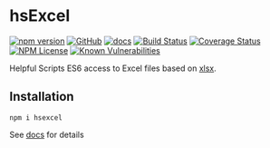 hsExcel
========
[![npm version](https://badge.fury.io/js/hsexcel.svg)](https://badge.fury.io/js/hsexcel)
[![GitHub](https://img.shields.io/badge/GitHub-hsExcel-blue.svg)](https://github.com/helpfulscripts/hsexcel)
[![docs](https://img.shields.io/badge/hsDocs-hsExcel-blue.svg)](https://helpfulscripts.github.io/hsExcel/#!/api/hsExcel/0)
[![Build Status](https://travis-ci.org/HelpfulScripts/hsExcel.svg?branch=master)](https://travis-ci.org/HelpfulScripts/hsExcel)
[![Coverage Status](https://coveralls.io/repos/github/HelpfulScripts/hsExcel/badge.svg?branch=master)](https://coveralls.io/github/HelpfulScripts/hsExcel?branch=master)
[![NPM License](https://img.shields.io/badge/license-MIT-brightgreen.svg)](https://www.npmjs.com/package/hsexcel) 
[![Known Vulnerabilities](https://snyk.io/test/github/HelpfulScripts/hsExcel/badge.svg?targetFile=package.json)](https://snyk.io/test/github/HelpfulScripts/hsExcel?targetFile=package.json)

Helpful Scripts ES6 access to Excel files based on [xlsx](https://www.npmjs.com/package/xlsx).

## Installation
`npm i hsexcel`

See [docs](https://helpfulscripts.github.io/hsExcel/#!/api/hsExcel/0) for details
